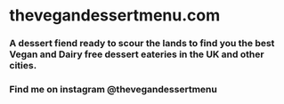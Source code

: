# thevegandessertmenu.com

### A dessert fiend ready to scour the lands to find you the best Vegan and Dairy free dessert eateries in the UK and other cities. 

### Find me on instagram @thevegandessertmenu
